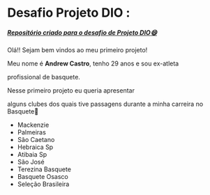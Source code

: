 # Desafio Projeto DIO :



#####              <u>Repositório criado para o desafio de Projeto DIO:smile:</u> 



Olá!! Sejam bem vindos ao meu primeiro projeto!

Meu nome é **Andrew Castro**, tenho 29 anos e sou ex-atleta 

profissional de basquete.

Nesse primeiro projeto eu queria apresentar

alguns clubes dos quais tive passagens durante a minha carreira no Basquete:basketball:



- Mackenzie
- Palmeiras
- São Caetano
- Hebraica Sp
- Atibaia Sp
- São José 
- Terezina Basquete
- Basquete Osasco
- Seleção Brasileira 
